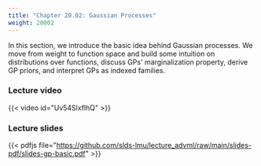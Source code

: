 ```yaml
---
title: "Chapter 20.02: Gaussian Processes"
weight: 20002
---
```

In this section, we introduce the basic idea behind Gaussian processes. We move from weight to function space and build some intuition on distributions over functions, discuss GPs' marginalization property, derive GP priors, and interpret GPs as indexed families.  

<!--more-->

### Lecture video

{{< video id="Uv54SlxflhQ" >}}

### Lecture slides

{{< pdfjs file="https://github.com/slds-lmu/lecture_advml/raw/main/slides-pdf/slides-gp-basic.pdf" >}}
